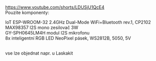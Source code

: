 https://www.youtube.com/shorts/LDUSjU1QcE4<br>
Pouzite komponenty:<br>


IoT ESP-WROOM-32 2.4GHz Dual-Mode WiFi+Bluetooth rev.1, CP2102 <br>
MAX98357 I2S mono zesilovač 3W<br>
GY-SPH0645LM4H modul I2S mikrofonu<br>
8x inteligentní RGB LED NeoPixel pásek, WS2812B, 5050, 5V<br><br>

vse lze objednat napr. u Laskakit

